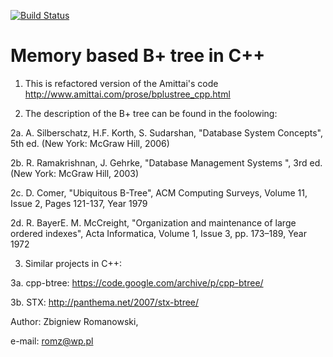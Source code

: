 [![Build Status](https://travis-ci.org/romz-pl/b-plus-tree.svg?branch=master)](https://travis-ci.org/romz-pl/b-plus-tree)


# Memory based B+ tree in C++ 


1. This is refactored version of the Amittai's code 
http://www.amittai.com/prose/bplustree_cpp.html

2. The description of the B+ tree can be found in the foolowing:

2a. A. Silberschatz, H.F. Korth, S. Sudarshan, "Database System Concepts", 5th ed. (New York: McGraw Hill, 2006)

2b. R. Ramakrishnan, J. Gehrke, "Database Management Systems ", 3rd ed. (New York: McGraw Hill, 2003)

2c. D. Comer, "Ubiquitous B-Tree", ACM Computing Surveys, Volume 11, Issue 2, Pages 121-137, Year 1979 

2d. R. BayerE. M. McCreight, "Organization and maintenance of large ordered indexes", Acta Informatica, Volume 1, Issue 3, pp. 173–189, Year 1972

3. Similar projects in C++: 

3a. cpp-btree: https://code.google.com/archive/p/cpp-btree/

3b. STX: http://panthema.net/2007/stx-btree/

Author: Zbigniew Romanowski,

e-mail: romz@wp.pl


